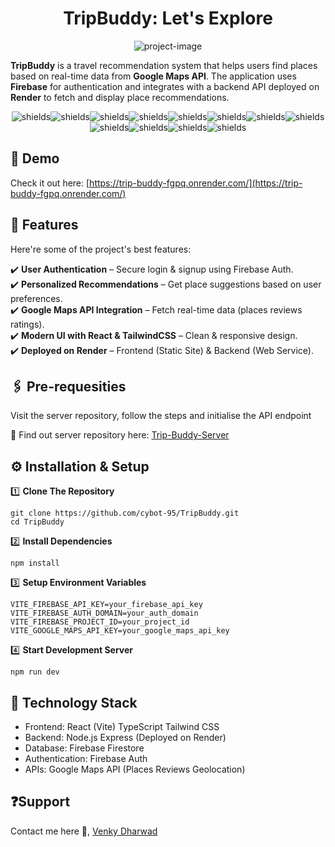 <h1 align="center" id="title">TripBuddy: Let's Explore</h1>

<p align="center"><img src="https://socialify.git.ci/cybot-95/Trip-Buddy/image?font=Inter&amp;language=1&amp;name=1&amp;owner=1&amp;pattern=Diagonal+Stripes&amp;stargazers=1&amp;theme=Light" alt="project-image"></p>

<p id="description"><b>TripBuddy</b> is a travel recommendation system that helps users find places based on real-time data from <b>Google Maps API</b>. The application uses <b>Firebase</b> for authentication and integrates with a backend API deployed on <b>Render</b> to fetch and display place recommendations.</p>

<p align="center"><img src="https://img.shields.io/badge/typescript-%23007ACC.svg?style=for-the-badge&amp;logo=typescript&amp;logoColor=white" alt="shields"><img src="https://img.shields.io/badge/javascript-%23323330.svg?style=for-the-badge&amp;logo=javascript&amp;logoColor=%23F7DF1E" alt="shields"><img src="https://img.shields.io/badge/html5-%23E34F26.svg?style=for-the-badge&amp;logo=html5&amp;logoColor=white" alt="shields"><img src="https://img.shields.io/badge/tailwindcss-%2338B2AC.svg?style=for-the-badge&amp;logo=tailwind-css&amp;logoColor=white" alt="shields"><img src="https://img.shields.io/badge/vite-%23646CFF.svg?style=for-the-badge&amp;logo=vite&amp;logoColor=white" alt="shields"><img src="https://img.shields.io/badge/Render-%46E3B7.svg?style=for-the-badge&amp;logo=render&amp;logoColor=white" alt="shields"><img src="https://img.shields.io/badge/react-%2320232a.svg?style=for-the-badge&amp;logo=react&amp;logoColor=%2361DAFB" alt="shields"><img src="https://img.shields.io/badge/git-%23F05033.svg?style=for-the-badge&amp;logo=git&amp;logoColor=white" alt="shields"><img src="https://img.shields.io/badge/github-%23121011.svg?style=for-the-badge&amp;logo=github&amp;logoColor=white" alt="shields"><img src="https://img.shields.io/badge/firebase-a08021?style=for-the-badge&amp;logo=firebase&amp;logoColor=ffcd34" alt="shields"><img src="https://img.shields.io/badge/Google_Maps-Black?style=for-the-badge&amp;logo=googlemaps&amp;logoColor=%23EA4335&amp;logoSize=auto&amp;color=%23FBBC04" alt="shields"><img src="https://img.shields.io/badge/Visual%20Studio%20Code-0078d7.svg?style=for-the-badge&amp;logo=visual-studio-code&amp;logoColor=white" alt="shields"></p>

<h2>🚀 Demo</h2>

Check it out here: [https://trip-buddy-fgpq.onrender.com/](https://trip-buddy-fgpq.onrender.com/)

  
<h2>🌟 <b>Features</b> </h2>

Here're some of the project's best features:

✔️️   <b>User Authentication</b> – Secure login & signup using Firebase Auth. <br>
✔️   <b>Personalized Recommendations</b> – Get place suggestions based on user preferences. <br>
✔️   <b>Google Maps API Integration</b> – Fetch real-time data (places reviews ratings). <br>
✔️   <b>Modern UI with React & TailwindCSS</b> – Clean & responsive design. <br>
✔️   <b>Deployed on Render</b> – Frontend (Static Site)</b> & Backend (Web Service). <br>

<h2>🖇️ Pre-requesities </h2>

<p>Visit the server repository, follow the steps and initialise the API endpoint </p>

📍 Find out server repository here: [Trip-Buddy-Server](https://github.com/cybot-95/Trip_Buddy_Server_Repo)

<h2>⚙️ Installation & Setup</h2>

<p>1️⃣ <b>Clone The Repository</b></p>

```
git clone https://github.com/cybot-95/TripBuddy.git
cd TripBuddy
```



<p>2️⃣ <b>Install Dependencies</b></p>

```
npm install
```

<p>3️⃣ <b>Setup Environment Variables</b> </p>

```
VITE_FIREBASE_API_KEY=your_firebase_api_key 
VITE_FIREBASE_AUTH_DOMAIN=your_auth_domain 
VITE_FIREBASE_PROJECT_ID=your_project_id 
VITE_GOOGLE_MAPS_API_KEY=your_google_maps_api_key
```

<p>4️⃣ <b>Start Development Server</b> </p>

```
npm run dev
```

  
  
<h2> <b> 📁 Technology Stack </b> </h2>

*   Frontend: React (Vite) TypeScript Tailwind CSS
*   Backend: Node.js Express (Deployed on Render)
*   Database: Firebase Firestore
*   Authentication: Firebase Auth
*   APIs: Google Maps API (Places Reviews Geolocation)

<h2> ❓Support </h2>

Contact me here 📧, [Venky Dharwad](mailto:venkyndharwad95@gmail.com?subject=[GitHub%20Trip%20Buddy]%20Source%20Han%20Sans) 

